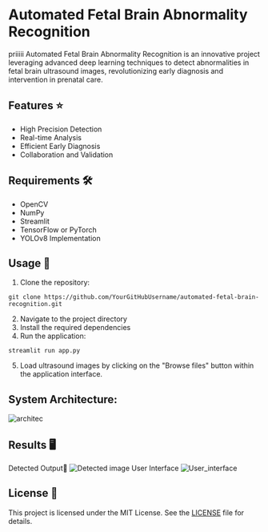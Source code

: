 # Automated Fetal Brain Abnormality Recognition
priiiii
Automated Fetal Brain Abnormality Recognition is an innovative project leveraging advanced deep learning techniques to detect abnormalities in fetal brain ultrasound images, revolutionizing early diagnosis and intervention in prenatal care.

## Features ⭐
- High Precision Detection
- Real-time Analysis
- Efficient Early Diagnosis
- Collaboration and Validation

## Requirements 🛠️
- OpenCV
- NumPy
- Streamlit
- TensorFlow or PyTorch
- YOLOv8 Implementation

## Usage 🚀
1. Clone the repository:

```
git clone https://github.com/YourGitHubUsername/automated-fetal-brain-recognition.git
```

2. Navigate to the project directory
3. Install the required dependencies
4. Run the application:
```
streamlit run app.py
```

5. Load ultrasound images by clicking on the "Browse files" button within the application interface.

## System Architecture:
![architec](https://github.com/Fawziya20/Automated-Fetal-Brain-Abnormality-Recognition/assets/75235022/164af627-c6d8-46cd-a8a5-eed9c628b850)


## Results 🖥️
Detected Output🧠
![Detected image](https://github.com/Fawziya20/Automated-Fetal-Brain-Abnormality-Recognition/assets/75235022/058f8860-8027-4d7e-b63b-63c66edaaae7)
User Interface
![User_interface](https://github.com/Fawziya20/Automated-Fetal-Brain-Abnormality-Recognition/assets/75235022/8d1d1528-73d3-4f12-a2de-1b7655a8dbab)

## License 📝

This project is licensed under the MIT License. See the [LICENSE](LICENSE) file for details.

